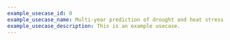 ```yaml
---
example_usecase_id: 0
example_usecase_name: Multi-year prediction of drought and heat stress to support decision making in the wheat sector
example_usecase_description: This is an example usecase.
---
```

